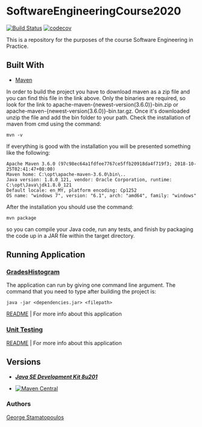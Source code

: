 # SoftwareEngineeringCourse2020
[![Build Status](https://travis-ci.com/Stam21/SoftwareEngineeringCourse2020.svg?token=cLJyNCHjqFzPy5Mv4uzh&branch=development)](https://travis-ci.com/Stam21/SoftwareEngineeringCourse2020)
[![codecov](https://codecov.io/gh/Stam21/SoftwareEngineeringCourse2020/branch/development/graph/badge.svg?token=qylM4i2YVL)](https://codecov.io/gh/Stam21/SoftwareEngineeringCourse2020)

This is a repository for the purposes of the course Software Engineering in Practice.

## Built With 

* [Maven](https://maven.apache.org/download.cgi)

In order to build the project you have to download maven as a zip file and you can find this file in the link above. Only the binaries are required, so look for the link to apache-maven-{newest-version(3.6.0)}-bin.zip or apache-maven-{newest-version(3.6.0)}-bin.tar.gz. Once it's downloaded unzip the file and add the bin folder to your path. Check the installation of maven from cmd using the command: 
```
mvn -v
```

If everything is good with the installation you will be presented something like the following:
```
Apache Maven 3.6.0 (97c98ec64a1fdfee7767ce5ffb20918da4f719f3; 2018-10-25T02:41:47+08:00)
Maven home: C:\opt\apache-maven-3.6.0\bin\..
Java version: 1.8.0_121, vendor: Oracle Corporation, runtime: C:\opt\Java\jdk1.8.0_121
Default locale: en_MY, platform encoding: Cp1252
OS name: "windows 7", version: "6.1", arch: "amd64", family: "windows"
```

After the installation you should use the command: 
```
mvn package 
```
so you can compile your Java code, run any tests, and finish by packaging the code up in a JAR file within the target directory.

## Running Application


### [GradesHistogram](seip2020/gradeshistogram/README.md)
The application can run by giving one command line argument.
The command that you need to type after building the project is:
```
java -jar <dependencies.jar> <filepath>
```
[README](seip2019/gradeshistogram/README.md) | For more info about this application

### [Unit Testing](seip2020/unittesting/README.md)
[README](seip2020/unittesting/README.md) | For more info about this application

## Versions

* ***[Java SE Development Kit 8u201](https://www.oracle.com/technetwork/java/javase/downloads/jdk8-downloads-2133151.html)***

* [![Maven Central](https://img.shields.io/maven-central/v/org.apache.maven/apache-maven.svg?label=Maven%20Central)](https://search.maven.org/#search%7Cgav%7C1%7Cg%3A%22org.apache.maven%22%20AND%20a%3A%22apache-maven%22)

### Authors

[George Stamatopoulos](https://github.com/Stam21)
